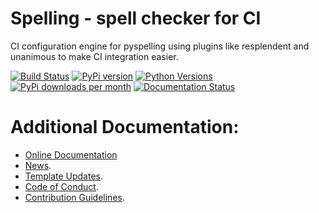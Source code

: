 # Spelling - spell checker for CI
CI configuration engine for pyspelling using plugins like resplendent and unanimous to make CI integration easier.

[![Build Status](https://dev.azure.com/timgates/timgates/_apis/build/status/resplendent-dev.spelling?branchName=master)](https://dev.azure.com/timgates/timgates/_build/latest?definitionId=17&branchName=master)
[![PyPi version](https://img.shields.io/pypi/v/spelling.svg)](https://pypi.org/project/spelling)
[![Python Versions](https://img.shields.io/pypi/pyversions/spelling.svg)](https://pypi.org/project/spelling)
[![PyPi downloads per month](https://img.shields.io/pypi/dm/spelling.svg)](https://pypi.org/project/spelling)
[![Documentation Status](https://readthedocs.org/projects/spelling/badge/?version=latest)](https://spelling.readthedocs.io/en/latest/?badge=latest)

# Additional Documentation:
* [Online Documentation](https://spelling.readthedocs.io/en/latest/)
* [News](NEWS.rst).
* [Template Updates](COOKIECUTTER_UPDATES.md).
* [Code of Conduct](CODE_OF_CONDUCT.md).
* [Contribution Guidelines](CONTRIBUTING.md).
